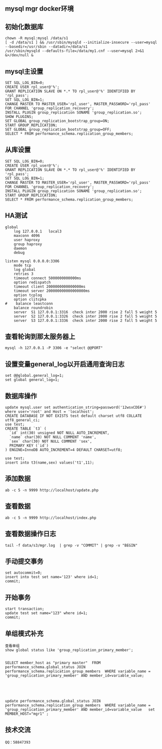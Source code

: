 ## mysql mgr docker环境


## 初始化数据库
	chown -R mysql:mysql /data/s1
	[ -d /data/s1 ] && /usr/sbin/mysqld --initialize-insecure --user=mysql --basedir=/usr/sbin --datadir=/data/s1
	/usr/sbin/mysqld --defaults-file=/data/my1.cnf --user=mysql 2>&1 &>/dev/null &

## mysql主设置
	SET SQL_LOG_BIN=0;
	CREATE USER rpl_user@'%';
	GRANT REPLICATION SLAVE ON *.* TO rpl_user@'%' IDENTIFIED BY 'rpl_pass';
	SET SQL_LOG_BIN=1;
	CHANGE MASTER TO MASTER_USER='rpl_user', MASTER_PASSWORD='rpl_pass' FOR CHANNEL 'group_replication_recovery';
	INSTALL PLUGIN group_replication SONAME 'group_replication.so';
	SHOW PLUGINS;
	SET GLOBAL group_replication_bootstrap_group=ON;
	START GROUP_REPLICATION;
	SET GLOBAL group_replication_bootstrap_group=OFF;
	SELECT * FROM performance_schema.replication_group_members;



## 从库设置
	SET SQL_LOG_BIN=0;
	CREATE USER rpl_user@'%';
	GRANT REPLICATION SLAVE ON *.* TO rpl_user@'%' IDENTIFIED BY 'rpl_pass';
	SET SQL_LOG_BIN=1;
	CHANGE MASTER TO MASTER_USER='rpl_user', MASTER_PASSWORD='rpl_pass' FOR CHANNEL 'group_replication_recovery';
	INSTALL PLUGIN group_replication SONAME 'group_replication.so';
	START GROUP_REPLICATION;
	SELECT * FROM performance_schema.replication_group_members;



## HA测试
	global
	    log 127.0.0.1   local3
	    maxconn 4096
	    user haproxy
	    group haproxy
	    daemon
	    debug

	listen mysql 0.0.0.0:3306
	    mode tcp
	    log global
	    retries 3
	    timeout connect 5000000000000ms
	    option redispatch
	    timeout client 2000000000000000ms
	    timeout server 200000000000000000ms
	    option tcplog
	    option clitcpka
	#    balance leastconn
	    balance roundrobin
	    server  S1 127.0.0.1:3316  check inter 2000 rise 2 fall 5 weight 5
	    server  S2 127.0.0.1:3326  check inter 2000 rise 2 fall 5 weight 5
	    server  S3 127.0.0.1:3336  check inter 2000 rise 2 fall 5 weight 5



## 查看轮询到那太服务器上
	mysql -h 127.0.0.1 -P 3306 -e "select @@PORT"


## 设置变量general_log以开启通用查询日志
	set @@global.general_log=1;
	set global general_log=1;


## 数据库操作
	update mysql.user set authentication_string=password('12wsxCDE#') where user='root' and Host = 'localhost';
	CREATE DATABASE IF NOT EXISTS test default charset utf8 COLLATE utf8_general_ci;
	use test;
	CREATE TABLE `t3` (
	  `id` int(30) unsigned NOT NULL AUTO_INCREMENT,
	  `name` char(30) NOT NULL COMMENT 'name',
	  `sex` char(30) NOT NULL COMMENT 'sex',
	  PRIMARY KEY (`id`)
	) ENGINE=InnoDB AUTO_INCREMENT=4 DEFAULT CHARSET=utf8;

	use test;
	insert into t3(name,sex) values('t1',11);


## 添加数据
	ab -c 5 -n 9999 http://localhost/update.php

## 查看数据
	ab -c 5 -n 9999 http://localhost/index.php

## 查看数据操作日志
	tail -f data/s3/mgr.log  | grep -v "COMMIT" | grep -v "BEGIN"


## 手动提交事务
	set autocommit=0;
	insert into test set name='123' where id=1;
	commit;


## 开始事务
	start transaction;
	update test set name="123" where id=1;
	commit;



## 单组模式补充

	查看单组
	show global status like 'group_replication_primary_member';


	SELECT member_host as "primary master"  FROM performance_schema.global_status JOIN performance_schema.replication_group_members  WHERE variable_name = 'group_replication_primary_member' AND member_id=variable_value;





	update performance_schema.global_status JOIN performance_schema.replication_group_members  WHERE variable_name = 'group_replication_primary_member' AND member_id=variable_value   set MEMBER_HOST="mgr1" ;


## 技术交流
	QQ：58847393
